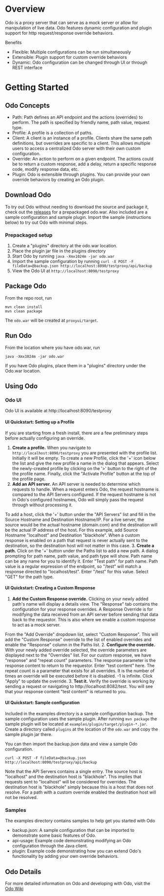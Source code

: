 # Overview
Odo is a proxy server that can serve as a mock server or allow for manipulation of live data. Odo features dynamic configuration and plugin support for http request/response override behaviors.

Benefits
* Flexible: Multiple configurations can be run simultaneously
* Extensible: Plugin support for custom override behaviors
* Dynamic: Odo configuration can be changed through UI or through REST interface

# Getting Started
## Odo Concepts
* Path: Path defines an API endpoint and the actions (overrides) to perform. The path is specified by friendly name, path value, request type.
* Profile: A profile is a collection of paths.
* Client: A client is an instance of a profile. Clients share the same path definitions, but overrides are specific to a client. This allows multiple users to access a centralized Odo server with their own custom configuration.
* Override: An action to perform on a given endpoint. The actions could be to return a custom response, add a delay, return a specific response code, modify response data, etc.
* Plugin: Odo is extensible through plugins. You can provide your own override behaviors by creating an Odo plugin.

## Download Odo
To try out Odo without needing to download the source and package it, check out the [releases](https://github.com/groupon/odo/releases) for a prepackaged odo.war. Also included are a sample configuration and sample plugin. Import the sample (instructions below) to try out Odo with minimal steps.

### Prepackaged setup
1. Create a "plugins" directory at the odo.war location.
2. Place the plugin jar file in the plugins directory
3. Start Odo by running `java -Xmx1024m -jar odo.war`
4. Import the sample configuration by running `curl -X POST -F fileData=@backup.json http://localhost:8090/testproxy/api/backup`
5. View the Odo UI at `http://localhost:8090/testproxy`

## Package Odo
From the repo root, run

```
mvn clean install
mvn clean package
```

The `odo.war` will be created at `proxyui/target`.

## Run Odo
From the location where you have odo.war, run

```
java -Xmx1024m -jar odo.war
```

If you have Odo plugins, place them in a "plugins" directory under the Odo.war location.

## Using Odo
### Odo UI
Odo UI is available at http://localhost:8090/testproxy

#### UI Quickstart: Setting up a Profile
If you are starting from a fresh install, there are a few preliminary steps before actually configuring an override.

1. **Create a profile.** When you navigate to `http://localhost:8090/testproxy` you are presented with the profile list. Initially it will be empty. To create a new Profile, click the '+' icon below the list and give the new profile a name in the dialog that appears. Select the newly-created profile by clicking on the '>' button to the right of the the profile name. Finally, click the "Activate Profile" button at the top of the profile page.
2. **Add an API server.** An API server is needed to determine which requests to handle. When a request enters Odo, the request hostname is compared to the API Servers configured. If the request hostname is not in Odo's configured hostnames, Odo will simply pass the request through without processing it.

  To add a host, click the '+' button under the "API Servers" list and fill in the Source Hostname and Destination Hostname/IP. For a live server, the source would be the actual hostname (domain.com) and the destination will be the actual IP address of the host. For this example, add Source Hostname "localhost" and Destination "blackhole". When a custom response is enabled on a path that request is never actually sent to the destination, so the destination host will not matter in this case.
3. **Create a path.** Click on the '+' button under the Paths list to add a new path. A dialog prompting for path name, path value, and path type will show. Path name can be any name for you to identify it. Enter "Test path" for path name. Path value is a regular expression of the endpoint, so "/test" will match a response directed to "localhost/test". Enter "/test" for this value. Select "GET" for the path type.

#### UI Quickstart: Creating a Custom Response
1. **Add the Custom Response override.** Clicking on your newly added path's name will display a details view. The "Response" tab contains the configuration for your response overrides. A Response Override is for modifying the data received from an API server before sending that data back to the requestor. This is also where we enable a custom response to act as a mock server.

  From the "Add Override" dropdown list, select "Custom Response". This will add the "Custom Response" override to the list of enabled overrides and enable the "Response" column in the Paths list.
2. **Configure the override.** With your newly added override selected, the override parameters are displayed next to the "Overrides" list. For our custom response, we have "response" and "repeat count" parameters. The response parameter is the response content to return to the requestor. Enter "test content" here. The repeat count is a parameter that exists for all overrides. It is the number of times an override will be executed before it is disabled. -1 is infinite. Click "Apply" to update the override.
3. **Test it.** Verify the override is working by sending a request or navigating to http://localhost:8082/test. You will see that your response content "test content" is returned to you.

#### UI Quickstart: Sample configuration
Included in the examples directory is a sample configuration backup. The sample configuration uses the sample plugin. After running `mvn package` the sample plugin will be located at `examples/plugin/target/plugin-*.jar`. Create a directory called `plugins` at the location of the `odo.war` and copy the sample plugin jar there.

You can then import the backup.json data and view a sample Odo configuration.

```
curl -X POST -F fileData=@backup.json http://localhost:8090/testproxy/api/backup
```

Note that the API Servers contains a single entry. The source host is "localhost" and the destination host is "blackhole". This implies that requests sent to "localhost" will be considered for overrides. The destination host is "blackhole" simply because this is a host that does not resolve. For a path with a custom override enabled the destination host will not be resolved.

### Samples
The examples directory contains samples to help get you started with Odo
* backup.json: A sample configuration that can be imported to demonstrate some basic features of Odo.
* api-usage: Example code demonstrating modifying an Odo configuration through the Java client.
* plugin: Example code demonstrating how you can extend Odo's functionality by adding your own override behaviors.

## Odo Details

For more detailed information on Odo and developing with Odo, visit the [Odo Wiki](https://github.com/groupon/odo/wiki) 